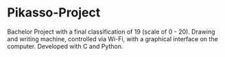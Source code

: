 # Pikasso-Project
Bachelor Project with a final classification of 19 (scale of 0 - 20). Drawing and writing machine, controlled via Wi-Fi, with a graphical interface on the computer. Developed with C and Python. 
